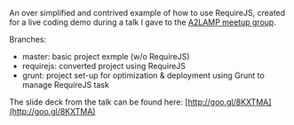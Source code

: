 An over simplified and contrived example of how to use RequireJS, created for a live coding demo during a talk I gave to the [A2LAMP meetup group](http://a2lamp.com).

Branches:
- master: basic project exmple (w/o RequireJS)
- requirejs: converted project using RequireJS
- grunt: project set-up for optimization & deployment using Grunt to manage RequireJS task

The slide deck from the talk can be found here: [http://goo.gl/8KXTMA](http://goo.gl/8KXTMA)
